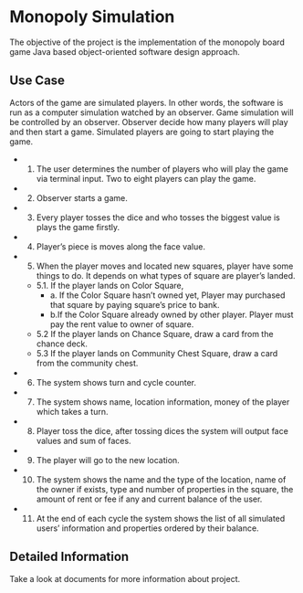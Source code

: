 # Monopoly Simulation

The objective of the project is the implementation of the monopoly board game Java based object-oriented software design approach.

## Use Case
Actors of the game are simulated players. In other words, the software is run as a
computer simulation watched by an observer. Game simulation will be controlled by an
observer. Observer decide how many players will play and then start a game. Simulated
players are going to start playing the game.

* 1. The user determines the number of players who will play the game via terminal input.
Two to eight players can play the game.
* 2. Observer starts a game.
* 3. Every player tosses the dice and who tosses the biggest value is plays the game firstly.
* 4. Player’s piece is moves along the face value.
* 5. When the player moves and located new squares, player have some things to do. It
depends on what types of square are player’s landed.
  * 5.1. If the player lands on Color Square,
    * a. If the Color Square hasn’t owned yet, Player may purchased that square by paying square’s price to bank.
    * b.If the Color Square already owned by other player. Player must pay the rent value to owner of square.
  * 5.2 If the player lands on Chance Square, draw a card from the chance deck.
  * 5.3 If the player lands on Community Chest Square, draw a card from the community chest.
* 6. The system shows turn and cycle counter.
* 7. The system shows name, location information, money of the player which takes a turn.
* 8. Player toss the dice, after tossing dices the system will output face values and sum of faces.
* 9. The player will go to the new location.
* 10. The system shows the name and the type of the location, name of the owner if exists, type and number of properties in the square, the amount of rent or fee if any and
current balance of the user.
* 11. At the end of each cycle the system shows the list of all simulated users’ information and properties ordered by their balance.

## Detailed Information
Take a look at documents for more information about project.
